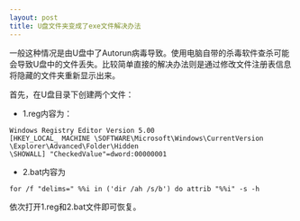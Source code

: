 ```yaml
---
layout: post
title: U盘文件夹变成了exe文件解决办法
---
```


一般这种情况是由U盘中了Autorun病毒导致。使用电脑自带的杀毒软件查杀可能会导致U盘中的文件丢失。比较简单直接的解决办法则是通过修改文件注册表信息将隐藏的文件夹重新显示出来。

首先，在U盘目录下创建两个文件：

- 1.reg内容为：

```
Windows Registry Editor Version 5.00 
[HKEY_LOCAL_ MACHINE \SOFTWARE\Microsoft\Windows\CurrentVersion
\Explorer\Advanced\Folder\Hidden
\SHOWALL] "CheckedValue"=dword:00000001
```
- 2.bat内容为

```
for /f "delims=" %%i in ('dir /ah /s/b') do attrib "%%i" -s -h
```

依次打开1.reg和2.bat文件即可恢复。
